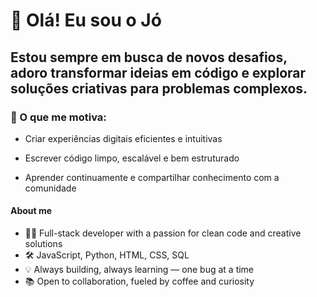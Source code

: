 # 👋 Olá! Eu sou o Jó

## Estou sempre em busca de novos desafios, adoro transformar ideias em código e explorar soluções criativas para problemas complexos.

### 🚀 O que me motiva:

- Criar experiências digitais eficientes e intuitivas

- Escrever código limpo, escalável e bem estruturado

- Aprender continuamente e compartilhar conhecimento com a comunidade

#### About me
  - 👨‍💻 Full-stack developer with a passion for clean code and creative solutions
  - 🛠️ JavaScript, Python, HTML, CSS, SQL
  - 💡 Always building, always learning — one bug at a time
  - 📚 Open to collaboration, fueled by coffee and curiosity
